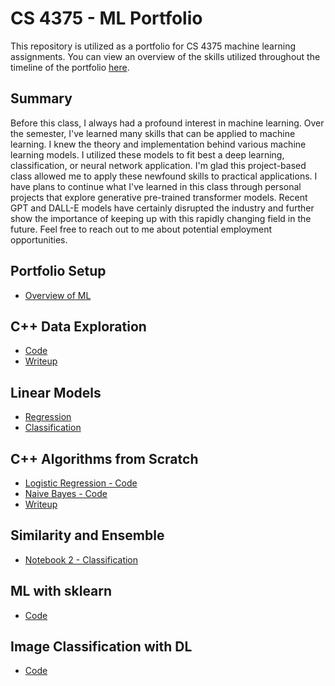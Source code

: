 # CS 4375 - ML Portfolio
This repository is utilized as a portfolio for CS 4375 machine learning assignments. You can view an overview of the skills utilized throughout the timeline of the portfolio [here](https://github.com/legitatx/CS4375_ML_Portfolio/blob/master/skills.md).

## Summary
Before this class, I always had a profound interest in machine learning. Over the semester, I've learned many skills that can be applied to machine learning. I knew the theory and implementation behind various machine learning models. I utilized these models to fit best a deep learning, classification, or neural network application. I'm glad this project-based class allowed me to apply these newfound skills to practical applications. I have plans to continue what I've learned in this class through personal projects that explore generative pre-trained transformer models. Recent GPT and DALL-E models have certainly disrupted the industry and further show the importance of keeping up with this rapidly changing field in the future. Feel free to reach out to me about potential employment opportunities.

## Portfolio Setup
* [Overview of ML](https://legitatx.github.io/CS4375_ML_Portfolio/overview-of-ml.pdf)

## C++ Data Exploration
* [Code](https://legitatx.github.io/CS4375_ML_Portfolio/project1/DataExploration/DataExploration/main.cpp)
* [Writeup](https://legitatx.github.io/CS4375_ML_Portfolio/project1/Writeup.pdf)

## Linear Models
- [Regression](https://legitatx.github.io/CS4375_ML_Portfolio/project2/Regression.pdf)
- [Classification](https://legitatx.github.io/CS4375_ML_Portfolio/project2/Classification.pdf)

## C++ Algorithms from Scratch
* [Logistic Regression - Code](https://legitatx.github.io/CS4375_ML_Portfolio/project3/ml-algorithms-from-scratch/ml-algorithms-from-scratch/main.cpp)
* [Naive Bayes - Code](https://legitatx.github.io/CS4375_ML_Portfolio/project3/ml-algorithms-from-scratch/ml-algorithms-from-scratch/naive_bayes.cpp)
* [Writeup](https://legitatx.github.io/CS4375_ML_Portfolio/project3/ml-algorithms-from-scratch/ml-algorithms-from-scratch/Writeup.pdf)

## Similarity and Ensemble
* [Notebook 2 - Classification](https://legitatx.github.io/CS4375_ML_Portfolio/project4/notebook2.pdf)

## ML with sklearn
* [Code](https://legitatx.github.io/CS4375_ML_Portfolio/project5/project5.pdf)

## Image Classification with DL
* [Code](https://legitatx.github.io/CS4375_ML_Portfolio/project6/project6.pdf)
